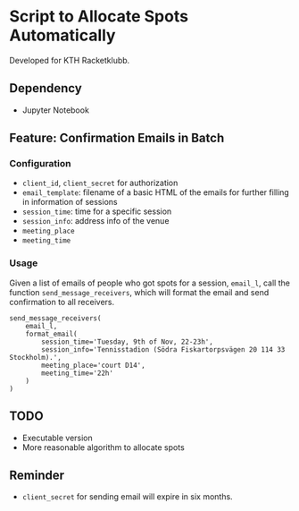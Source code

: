 # Script to Allocate Spots Automatically

Developed for KTH Racketklubb.

## Dependency

- Jupyter Notebook

## Feature: Confirmation Emails in Batch

### Configuration

- `client_id`, `client_secret` for authorization
- `email_template`: filename of a basic HTML of the emails for further filling in information of sessions
- `session_time`: time for a specific session
- `session_info`: address info of the venue
- `meeting_place`
- `meeting_time`

### Usage

Given a list of emails of people who got spots for a session, `email_l`, call the function `send_message_receivers`, which will format the email and send confirmation to all receivers.

```
send_message_receivers(
    email_l,
    format_email(
        session_time='Tuesday, 9th of Nov, 22-23h',
        session_info='Tennisstadion (Södra Fiskartorpsvägen 20 114 33 Stockholm).',
        meeting_place='court D14',
        meeting_time='22h'
    )
)
```


## TODO

- Executable version
- More reasonable algorithm to allocate spots

## Reminder

- `client_secret` for sending email will expire in six months.

